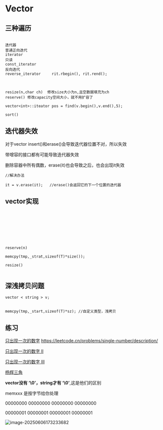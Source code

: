 # Vector

## 三种遍历

```

迭代器
普通正向迭代
iterator
只读
const_iterator
反向迭代
reverse_iterator     rit.rbegin(), rit.rend();



resize(n,char ch)  修改size大小为n,且空数据填充为ch
reserve() 修改capacity空间大小，就不用扩容了

```

```
vector<int>::iteator pos = find(v.begin(),v.end(),5);

sort()
```



## 迭代器失效

对于vector insert()和erase()会导致迭代器位置不对，所以失效

带增容的接口都有可能导致迭代器失效

删除容器中所有偶数，erase(it)也会导致之后，也会出现it失效

```
//解决办法

it = v.erase(it);	//erase()会返回它的下一个位置的迭代器

```





## vector实现

```








reserve(n)

memcpy(tmp,_strat,sizeof(T)*size());

resize()


```

## 深浅拷贝问题

```
vector < string > v;


memcpy(tmp,_start,sizeof(T)*sz); //自定义类型，浅拷贝	
```



## 练习

[只出现一次的数字](https://leetcode.cn/problems/single-number/) https://leetcode.cn/problems/single-number/description/

[只出现一次的数字 II](https://leetcode.cn/problems/single-number-ii/)

[只出现一次的数字 III](https://leetcode.cn/problems/single-number-iii/)

[杨辉三角](https://leetcode.cn/problems/pascals-triangle/)



**vector没有 ‘\0’，string才有 ‘\0’**,这是他们的区别

memxxx 是按字节给你处理

00000000 00000000 00000000 00000000

00000001 00000001 00000001 00000001



![image-20250606173233682](C:\Users\LIYUFENG\AppData\Roaming\Typora\typora-user-images\image-20250606173233682.png)
